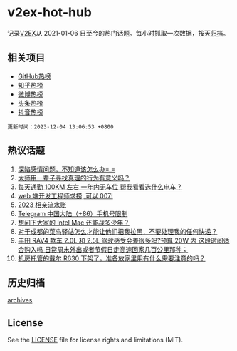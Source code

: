 # v2ex-hot-hub

 记录[V2EX](https://www.v2ex.com/)从 2021-01-06 日至今的热门话题。每小时抓取一次数据，按天[归档](archives)。
 
 ## 相关项目

- [GitHub热榜](https://github.com/snaildev/github-hot-hub)
- [知乎热榜](https://github.com/snaildev/zhihu-hot-hub)
- [微博热榜](https://github.com/snaildev/weibo-hot-hub)
- [头条热榜](https://github.com/snaildev/toutiao-hot-hub)
- [抖音热榜](https://github.com/snaildev/douyin-hot-hub)


 `更新时间：2023-12-04 13:06:53 +0800`

## 热议话题

1. [深陷感情问题，不知道该怎么办= =](https://www.v2ex.com/t/997393)
1. [大师用一辈子寻找真理的行为有意义吗？](https://www.v2ex.com/t/997241)
1. [每天通勤 100KM 左右 一年内无车位 帮我看看选什么电车？](https://www.v2ex.com/t/997261)
1. [web 端开发工程师求捞, 可以 007!](https://www.v2ex.com/t/997381)
1. [2023 相亲流水账](https://www.v2ex.com/t/997327)
1. [Telegram 中国大陆（+86）手机号限制](https://www.v2ex.com/t/997237)
1. [想问下大家的 Intel Mac 还能战多少年？](https://www.v2ex.com/t/997243)
1. [对于成都的菜鸟驿站怎么才能让他们把我拉黑，不要处理我的任何快递？](https://www.v2ex.com/t/997258)
1. [丰田 RAV4 款车 2.0L 和 2.5L 驾驶感受会差很多吗?预算 20W 内 这段时间适合购入吗 日常周末外出或者节假日走高速回家几百公里那种；](https://www.v2ex.com/t/997377)
1. [机房托管的戴尔 R630 下架了，准备放家里用有什么需要注意的吗？](https://www.v2ex.com/t/997335)

## 历史归档

[archives](archives)

## License

See the [LICENSE](LICENSE) file for license rights and limitations (MIT).
